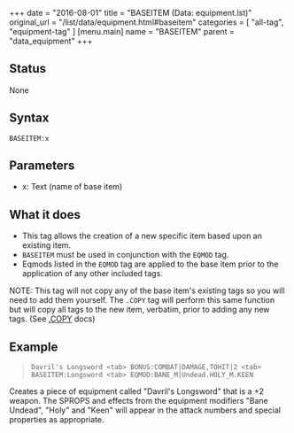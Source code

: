+++
date = "2016-08-01"
title = "BASEITEM (Data: equipment.lst)"
original_url = "/list/data/equipment.html#baseitem"
categories = [ "all-tag", "equipment-tag" ]
[menu.main]
    name = "BASEITEM"
    parent = "data_equipment"
+++

## Status

None

## Syntax

`BASEITEM:x`

## Parameters

-   x: Text (name of base item)



What it does
------------

-   This tag allows the creation of a new specific item based upon an
    existing item.
-   `BASEITEM` must be used in conjunction with the `EQMOD` tag.
-   Eqmods listed in the `EQMOD` tag are applied to the base item prior
    to the application of any other included tags.

NOTE: This tag will not copy any of the base item's existing tags so you
will need to add them yourself. The `.COPY` tag will perform this same
function but will copy all tags to the new item, verbatim, prior to
adding any new tags. (See [.COPY](/list/global/other/copy.html) docs)

Example
-------

> `Davril's Longsword <tab> BONUS:COMBAT|DAMAGE,TOHIT|2 <tab> BASEITEM:Longsword <tab> EQMOD:BANE_M|Undead.HOLY_M.KEEN`

Creates a piece of equipment called "Davril's Longsword" that is a +2
weapon. The SPROPS and effects from the equipment modifiers "Bane
Undead", "Holy" and "Keen" will appear in the attack numbers and special
properties as appropriate.

